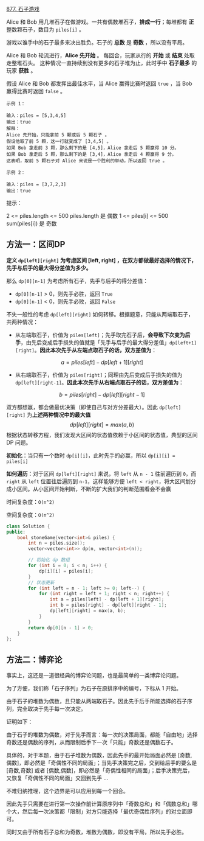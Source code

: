 [877. 石子游戏](https://leetcode-cn.com/problems/stone-game/)

Alice 和 Bob 用几堆石子在做游戏。一共有偶数堆石子，**排成一行**；每堆都有 **正** 整数颗石子，数目为 `piles[i]` 。

游戏以谁手中的石子最多来决出胜负。石子的 **总数** 是 **奇数** ，所以没有平局。

Alice 和 Bob 轮流进行，**Alice 先开始** 。 每回合，玩家从行的 **开始** 或 **结束** 处取走整堆石头。 这种情况一直持续到没有更多的石子堆为止，此时手中 **石子最多** 的玩家 **获胜** 。

假设 Alice 和 Bob 都发挥出最佳水平，当 Alice 赢得比赛时返回 `true` ，当 Bob 赢得比赛时返回 `false` 。

```
示例 1：

输入：piles = [5,3,4,5]
输出：true
解释：
Alice 先开始，只能拿前 5 颗或后 5 颗石子 。
假设他取了前 5 颗，这一行就变成了 [3,4,5] 。
如果 Bob 拿走前 3 颗，那么剩下的是 [4,5]，Alice 拿走后 5 颗赢得 10 分。
如果 Bob 拿走后 5 颗，那么剩下的是 [3,4]，Alice 拿走后 4 颗赢得 9 分。
这表明，取前 5 颗石子对 Alice 来说是一个胜利的举动，所以返回 true 。

示例 2：

输入：piles = [3,7,2,3]
输出：true

```

提示：

2 <= piles.length <= 500
piles.length 是 偶数
1 <= piles[i] <= 500
sum(piles[i]) 是 奇数

## 方法一：区间DP

**定义 `dp[left][right]` 为考虑区间 [left, right] ，在双方都做最好选择的情况下，先手与后手的最大得分差值为多少。**

那么 `dp[0][n-1]` 为考虑所有石子，先手与后手的得分差值：

- `dp[0][n-1]` > 0，则先手必胜，返回 `True`
- `dp[0][n-1]` < 0，则先手必败，返回 `False`

不失一般性的考虑 `dp[left][right]` 如何转移。根据题意，只能从两端取石子，共两种情况：

- 从左端取石子，价值为 `piles[left]`；先手取完石子后，**会导致下次变为后手**，由先后变成后手损失的值就是「先手与后手的最大得分差值」`dp[left+1][right]`。**因此本次先手从左端点取石子的话，双方差值为**：

$$
a = piles[left] - dp[left+1][right]
$$

- 从右端取石子，价值为 `piles[right]`；同理由先后变成后手损失的值为 `dp[left][right-1]`。**因此本次先手从右端点取石子的话，双方差值为**：

$$
b = piles[right] - dp[left][right-1]
$$

双方都想赢，都会做最优决策（即使自己与对方分差最大）。因此 `dp[left][right]` 为**上述两种情况中的最大值**
$$
dp[left][right] = max(a,b)
$$
根据状态转移方程，我们发现大区间的状态值依赖于小区间的状态值，典型的区间 DP 问题。

**初始化**：当只有一个数时 `dp[i][i]`，此时先手的必赢，所以 `dp[i][i] = piles[i]`

**如何遍历**：对于区间 `dp[left][right]` 来说，将 `left` 从 `n - 1` 往前遍历到 `0`，而 `right` 从 `left` 位置往后遍历到 `n-1`，这样能够方便 `left < right`，将大区间划分成小区间。从小区间开始判断，不断的扩大我们的判断范围看会不会赢

时间复杂度：`O(n^2)`

空间复杂度：`O(n^2)`

```c++
class Solution {
public:
    bool stoneGame(vector<int>& piles) {
        int n = piles.size();
        vector<vector<int>> dp(n, vector<int>(n));

        // 初始化 dp 数组
        for (int i = 0; i < n; i++) {
            dp[i][i] = piles[i];
        }
        // 状态更新
        for (int left = n - 1; left >= 0; left--) {
            for (int right = left + 1; right < n; right++) {
                int a = piles[left] - dp[left + 1][right];
                int b = piles[right] - dp[left][right - 1];
                dp[left][right] = max(a, b);
            }
        }
        return dp[0][n - 1] > 0;
    }
};

```

## 方法二：博弈论

事实上，这还是一道很经典的博弈论问题，也是最简单的一类博弈论问题。

为了方便，我们称「石子序列」为石子在原排序中的编号，下标从 1 开始。

由于石子的堆数为偶数，且只能从两端取石子。因此先手后手所能选择的石子序列，完全取决于先手每一次决定。

证明如下：

由于石子的堆数为偶数，对于先手而言：每一次的决策局面，都能「自由地」选择奇数还是偶数的序列，从而限制后手下一次「只能」奇数还是偶数石子。

具体的，对于本题，由于石子堆数为偶数，因此先手的最开始局面必然是 [奇数, 偶数]，即必然是「奇偶性不同的局面」；当先手决策完之后，交到给后手的要么是 [奇数,奇数] 或者 [偶数,偶数]，即必然是「奇偶性相同的局面」；后手决策完后，又恢复「奇偶性不同的局面」交回到先手 ...

不难归纳推理，这个边界是可以应用到每一个回合。

因此先手只需要在进行第一次操作前计算原序列中「奇数总和」和「偶数总和」哪个大，然后每一次决策都「限制」对方只能选择「最优奇偶性序列」的对立面即可。

同时又由于所有石子总和为奇数，堆数为偶数，即没有平局，所以先手必胜。

